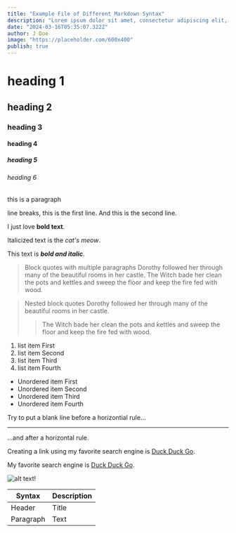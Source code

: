 ```yaml
---
title: "Example File of Different Markdown Syntax"
description: "Lorem ipsum dolor sit amet, consectetur adipiscing elit, sed do eiusmod tempor incididunt ut labore et dolore magna aliqua. Praesent elementum facilisis leo vel fringilla est ullamcorper eget. At imperdiet dui accumsan sit amet nulla facilities morbi tempus."
date: "2024-03-16T05:35:07.322Z"
author: J Doe
image: "https://placeholder.com/600x400"
publish: true
---
```


# heading 1

## heading 2

### heading 3

#### heading 4

##### heading 5

###### heading 6

this is a paragraph

line breaks, this is the first line.
And this is the second line.

I just love **bold text**.

Italicized text is the *cat's meow*.

This text is ***bold and italic***.

> Block quotes with multiple paragraphs
> Dorothy followed her through many of the beautiful rooms in her castle.
> The Witch bade her clean the pots and kettles and sweep the floor and keep the fire fed with wood.

> Nested block quotes
> Dorothy followed her through many of the beautiful rooms in her castle.
>> The Witch bade her clean the pots and kettles and sweep the floor and keep the fire fed with wood.


1. list item First
2. list item Second
3. list item Third
4. list item Fourth


- Unordered item First
- Unordered item Second
- Unordered item Third
- Unordered item Fourth


Try to put a blank line before a horizontial rule...

---

...and after a horizontal rule.


Creating a link using my favorite search engine is [Duck Duck Go](https://duckduckgo.com).

My favorite search engine is [Duck Duck Go](https://duckduckgo.com "text on hover").

![alt text!](https://placeholder.com/600x400 "text on hover")



| Syntax      | Description |
| ----------- | ----------- |
| Header      | Title       |
| Paragraph   | Text        |

